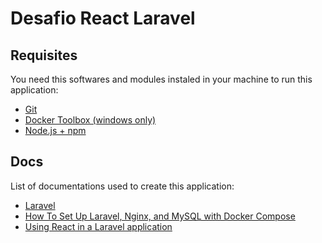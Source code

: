 # Desafio React Laravel

## Requisites

You need this softwares and modules instaled in your machine to run this application:

- [Git](https://git-scm.com/download)
- [Docker Toolbox (windows only)](https://docs.docker.com/docker-for-windows/)
- [Node.js + npm](https://nodejs.org/en/)

## Docs

List of documentations used to create this application:

- [Laravel](https://laravel.com/)
- [How To Set Up Laravel, Nginx, and MySQL with Docker Compose](https://www.digitalocean.com/community/tutorials/how-to-set-up-laravel-nginx-and-mysql-with-docker-compose)
- [Using React in a Laravel application](https://blog.pusher.com/react-laravel-application/)